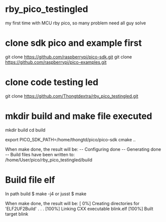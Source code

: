 # rby_pico_testingled
my first time with MCU rby pico, so many problem need all guy solve

# clone sdk pico and example first
git clone https://github.com/raspberrypi/pico-sdk.git
git clone https://github.com/raspberrypi/pico-examples.git

# clone code testing led
git clone https://github.com/Thongtdextra/rby_pico_testingled.git

# mkdir build and make file executed
mkdir build
cd build

export PICO_SDK_PATH=/home/thongtd/pico/pico-sdk
cmake ..

When make done, the result will be:
-- Configuring done
-- Generating done
-- Build files have been written to: /home/User/pico/rby_pico_testingled/build

# Build file elf 
In path build
$ make -j4
or jusst
$ make

When make done, the result will be:
[ 0%] Creating directories for 'ELF2UF2Build'
  .
  .
  .
[100%] Linking CXX executable blink.elf
[100%] Built target blink

